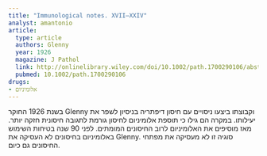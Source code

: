 ```yaml
---
title: "Immunological notes. XVII–XXIV"
analyst: amantonio
article:
  type: article
  authors: Glenny
  year: 1926
  magazine: J Pathol
  link: http://onlinelibrary.wiley.com/doi/10.1002/path.1700290106/abstract
  pubmed: 10.1002/path.1700290106
drugs:
- אלומיניום
---
```


בשנת 1926 החוקר Glenny וקבוצתו ביצעו ניסויים עם חיסון דיפתריה בניסיון לשפר את יעילותו. במקרה הם גילו כי תוספת אלומיניום לחיסון גורמת לתגובה חיסונית חזקה יותר. מאז מוסיפים את האלומיניום לרוב החיסונים המומתים.
לפני 90 שנה בטיחות השימוש באלומיניום בחיסונים לא העסיקה את Glenny. סוגיה זו לא מעסיקה את מפתחי החיסונים גם כיום.
